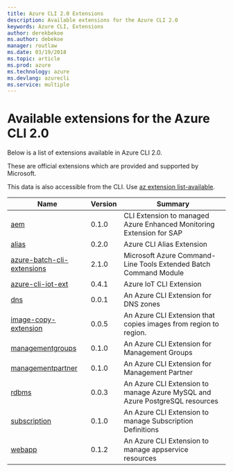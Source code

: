 ```yaml
---
title: Azure CLI 2.0 Extensions
description: Available extensions for the Azure CLI 2.0
keywords: Azure CLI, Extensions
author: derekbekoe
ms.author: debekoe
manager: routlaw
ms.date: 03/19/2018
ms.topic: article
ms.prod: azure
ms.technology: azure
ms.devlang: azurecli
ms.service: multiple
---
```


# Available extensions for the Azure CLI 2.0

Below is a list of extensions available in Azure CLI 2.0.

These are official extensions which are provided and supported by Microsoft.

This data is also accessible from the CLI.
Use [az extension list-available](/cli/azure/extension?view=azure-cli-latest#az_extension_list_available).

| Name | Version | Summary |
|------|---------|---------|
| [aem](https://github.com/Azure/azure-cli-extensions) | 0.1.0 | CLI Extension to managed Azure Enhanced Monitoring Extension for SAP |
| [alias](https://github.com/Azure/azure-cli-extensions) | 0.2.0 | Azure CLI Alias Extension |
| [azure-batch-cli-extensions](https://github.com/Azure/azure-batch-cli-extensions) | 2.1.0 | Microsoft Azure Command-Line Tools Extended Batch Command Module |
| [azure-cli-iot-ext](https://github.com/azure/azure-iot-cli-extension) | 0.4.1 | Azure IoT CLI Extension |
| [dns](https://github.com/Azure/azure-cli-extensions) | 0.0.1 | An Azure CLI Extension for DNS zones |
| [image-copy-extension](https://github.com/Azure/azure-cli-extensions) | 0.0.5 | An Azure CLI Extension that copies images from region to region. |
| [managementgroups](https://github.com/Azure/azure-cli-extensions) | 0.1.0 | An Azure CLI Extension for Management Groups |
| [managementpartner](https://github.com/Azure/azure-cli-extensions) | 0.1.0 | An Azure CLI Extension for Management Partner |
| [rdbms](https://github.com/Azure/azure-cli-extensions) | 0.0.3 | An Azure CLI Extension to manage Azure MySQL and Azure PostgreSQL resources |
| [subscription](https://github.com/Azure/azure-cli-extensions) | 0.1.0 | An Azure CLI Extension to manage Subscription Definitions |
| [webapp](https://github.com/Azure/azure-cli-extensions) | 0.1.2 | An Azure CLI Extension to manage appservice resources |

